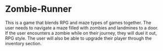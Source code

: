 # Zombie-Runner
This is a game that blends RPG and maze types of games together. The user needs to navigate a maze filled with zombies and landmines to a door. If the user encounters a zombie while on their journey, they will duel it out, RPG style. The user will also be able to upgrade their player through the inventory section.
